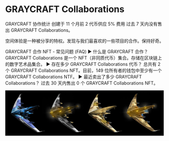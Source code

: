 # GRAYCRAFT Collaborations

GRAYCRAFT 协作统计  创建于 11 个月前   2 代币供应  5% 费用
过去 7 天内没有售出 GRAYCRAFT Collaborations。

空间体验是一种被分享的特权。发现与我们最喜欢的一些项目的合作。保持好奇。

GRAYCRAFT 合作 NFT - 常见问题 (FAQ)
▶ 什么是 GRAYCRAFT 合作？
GRAYCRAFT Collaborations 是一个 NFT（非同质代币）集合。存储在区块链上的数字艺术品集合。
▶ 存在多少 GRAYCRAFT Collaborations 代币？
总共有 2 个 GRAYCRAFT Collaborations NFT。目前，149 位所有者的钱包中至少有一个 GRAYCRAFT Collaborations NTF。
▶ 最近卖出了多少 GRAYCRAFT Collaborations？
过去 30 天内售出 0 个 GRAYCRAFT Collaborations NFT。

![nft](unnamed.jpg)
